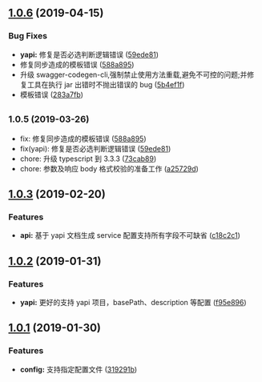 ## [1.0.6](https://github.com/gogoyqj/sm2tsservice/compare/v1.0.3...v1.0.6) (2019-04-15)

### Bug Fixes

- **yapi:** 修复是否必选判断逻辑错误 ([59ede81](https://github.com/gogoyqj/sm2tsservice/commit/59ede81))
- 修复同步造成的模板错误 ([588a895](https://github.com/gogoyqj/sm2tsservice/commit/588a895))
- 升级 swagger-codegen-cli,强制禁止使用方法重载,避免不可控的问题;并修复工具在执行 jar 出错时不抛出错误的 bug
  ([5b4ef1f](https://github.com/gogoyqj/sm2tsservice/commit/5b4ef1f))
- 模板错误 ([283a7fb](https://github.com/gogoyqj/sm2tsservice/commit/283a7fb))

## <small>1.0.5 (2019-03-26)</small>

- fix: 修复同步造成的模板错误 ([588a895](https://github.com/gogoyqj/sm2tsservice/commit/588a895))
- fix(yapi): 修复是否必选判断逻辑错误 ([59ede81](https://github.com/gogoyqj/sm2tsservice/commit/59ede81))
- chore: 升级 typescript 到 3.3.3 ([73cab89](https://github.com/gogoyqj/sm2tsservice/commit/73cab89))
- chore: 参数及响应 body 格式校验的准备工作 ([a25729d](https://github.com/gogoyqj/sm2tsservice/commit/a25729d))

## [1.0.3](https://github.com/gogoyqj/sm2tsservice/compare/v1.0.2...v1.0.3) (2019-02-20)

### Features

- **api:** 基于 yapi 文档生成 service 配置支持所有字段不可缺省 ([c18c2c1](https://github.com/gogoyqj/sm2tsservice/commit/c18c2c1))

## [1.0.2](https://github.com/gogoyqj/sm2tsservice/compare/v1.0.1...v1.0.2) (2019-01-31)

### Features

- **yapi:** 更好的支持 yapi 项目，basePath、description 等配置 ([f95e896](https://github.com/gogoyqj/sm2tsservice/commit/f95e896))

## [1.0.1](https://github.com/gogoyqj/sm2tsservice/compare/319291b...v1.0.1) (2019-01-30)

### Features

- **config:** 支持指定配置文件 ([319291b](https://github.com/gogoyqj/sm2tsservice/commit/319291b))
